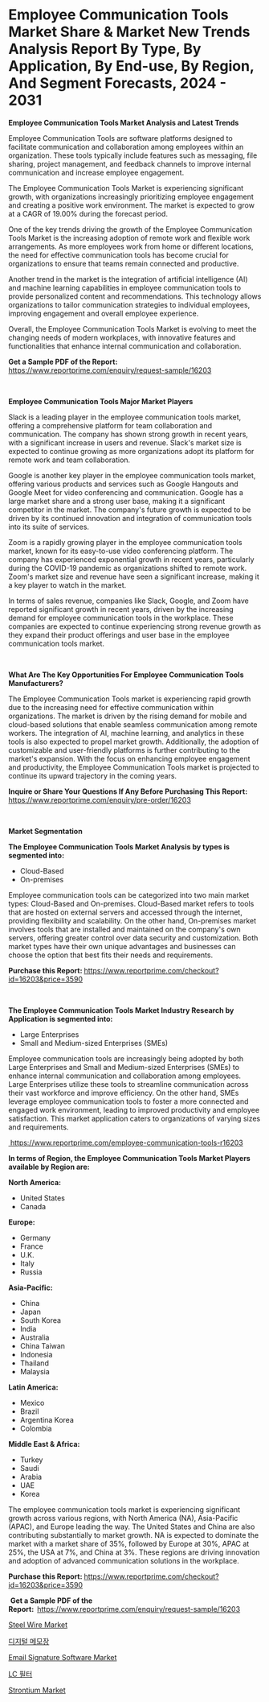 <p><h1>Employee Communication Tools Market Share & Market New Trends Analysis Report By Type, By Application, By End-use, By Region, And Segment Forecasts, 2024 - 2031</h1></p><p><strong>Employee Communication Tools Market Analysis and Latest Trends</strong></p>
<p><p>Employee Communication Tools are software platforms designed to facilitate communication and collaboration among employees within an organization. These tools typically include features such as messaging, file sharing, project management, and feedback channels to improve internal communication and increase employee engagement.</p><p>The Employee Communication Tools Market is experiencing significant growth, with organizations increasingly prioritizing employee engagement and creating a positive work environment. The market is expected to grow at a CAGR of 19.00% during the forecast period.</p><p>One of the key trends driving the growth of the Employee Communication Tools Market is the increasing adoption of remote work and flexible work arrangements. As more employees work from home or different locations, the need for effective communication tools has become crucial for organizations to ensure that teams remain connected and productive.</p><p>Another trend in the market is the integration of artificial intelligence (AI) and machine learning capabilities in employee communication tools to provide personalized content and recommendations. This technology allows organizations to tailor communication strategies to individual employees, improving engagement and overall employee experience.</p><p>Overall, the Employee Communication Tools Market is evolving to meet the changing needs of modern workplaces, with innovative features and functionalities that enhance internal communication and collaboration.</p></p>
<p><strong>Get a Sample PDF of the Report:&nbsp;</strong> <a href="https://www.reportprime.com/enquiry/request-sample/16203">https://www.reportprime.com/enquiry/request-sample/16203</a></p>
<p>&nbsp;</p>
<p><strong>Employee Communication Tools Major Market Players</strong></p>
<p><p>Slack is a leading player in the employee communication tools market, offering a comprehensive platform for team collaboration and communication. The company has shown strong growth in recent years, with a significant increase in users and revenue. Slack's market size is expected to continue growing as more organizations adopt its platform for remote work and team collaboration.</p><p>Google is another key player in the employee communication tools market, offering various products and services such as Google Hangouts and Google Meet for video conferencing and communication. Google has a large market share and a strong user base, making it a significant competitor in the market. The company's future growth is expected to be driven by its continued innovation and integration of communication tools into its suite of services.</p><p>Zoom is a rapidly growing player in the employee communication tools market, known for its easy-to-use video conferencing platform. The company has experienced exponential growth in recent years, particularly during the COVID-19 pandemic as organizations shifted to remote work. Zoom's market size and revenue have seen a significant increase, making it a key player to watch in the market.</p><p>In terms of sales revenue, companies like Slack, Google, and Zoom have reported significant growth in recent years, driven by the increasing demand for employee communication tools in the workplace. These companies are expected to continue experiencing strong revenue growth as they expand their product offerings and user base in the employee communication tools market.</p></p>
<p>&nbsp;</p>
<p><strong>What Are The Key Opportunities For Employee Communication Tools Manufacturers?</strong></p>
<p><p>The Employee Communication Tools market is experiencing rapid growth due to the increasing need for effective communication within organizations. The market is driven by the rising demand for mobile and cloud-based solutions that enable seamless communication among remote workers. The integration of AI, machine learning, and analytics in these tools is also expected to propel market growth. Additionally, the adoption of customizable and user-friendly platforms is further contributing to the market's expansion. With the focus on enhancing employee engagement and productivity, the Employee Communication Tools market is projected to continue its upward trajectory in the coming years.</p></p>
<p><strong>Inquire or Share Your Questions If Any Before Purchasing This Report:</strong> <a href="https://www.reportprime.com/enquiry/pre-order/16203">https://www.reportprime.com/enquiry/pre-order/16203</a></p>
<p>&nbsp;</p>
<p><strong>Market Segmentation</strong></p>
<p><strong>The Employee Communication Tools Market Analysis by types is segmented into:</strong></p>
<p><ul><li>Cloud-Based</li><li>On-premises</li></ul></p>
<p><p>Employee communication tools can be categorized into two main market types: Cloud-Based and On-premises. Cloud-Based market refers to tools that are hosted on external servers and accessed through the internet, providing flexibility and scalability. On the other hand, On-premises market involves tools that are installed and maintained on the company's own servers, offering greater control over data security and customization. Both market types have their own unique advantages and businesses can choose the option that best fits their needs and requirements.</p></p>
<p><strong>Purchase this Report:&nbsp;</strong><a href="https://www.reportprime.com/checkout?id=16203&price=3590">https://www.reportprime.com/checkout?id=16203&price=3590</a></p>
<p>&nbsp;</p>
<p><strong>The Employee Communication Tools Market Industry Research by Application is segmented into:</strong></p>
<p><ul><li>Large Enterprises</li><li>Small and Medium-sized Enterprises (SMEs)</li></ul></p>
<p><p>Employee communication tools are increasingly being adopted by both Large Enterprises and Small and Medium-sized Enterprises (SMEs) to enhance internal communication and collaboration among employees. Large Enterprises utilize these tools to streamline communication across their vast workforce and improve efficiency. On the other hand, SMEs leverage employee communication tools to foster a more connected and engaged work environment, leading to improved productivity and employee satisfaction. This market application caters to organizations of varying sizes and requirements.</p></p>
<p><a href="https://www.reportprime.com/employee-communication-tools-r16203">&nbsp;https://www.reportprime.com/employee-communication-tools-r16203</a></p>
<p><strong>In terms of Region, the Employee Communication Tools Market Players available by Region are:</strong></p>
<p>
    <p> <strong> North America: </strong>
        <ul>
            <li>United States</li>
            <li>Canada</li>
        </ul>
        </p> 
    <p> <strong> Europe: </strong>
        <ul>
            <li>Germany</li>
            <li>France</li>
            <li>U.K.</li>
            <li>Italy</li>
            <li>Russia</li>
        </ul>
        </p> 
    <p> <strong> Asia-Pacific: </strong>
        <ul>
            <li>China</li>
            <li>Japan</li>
            <li>South Korea</li>
            <li>India</li>
            <li>Australia</li>
            <li>China Taiwan</li>
            <li>Indonesia</li>
            <li>Thailand</li>
            <li>Malaysia</li>
        </ul>
        </p> 
    <p> <strong> Latin America: </strong>
        <ul>
            <li>Mexico</li>
            <li>Brazil</li>
            <li>Argentina Korea</li>
            <li>Colombia</li>
        </ul>
        </p> 
    <p> <strong> Middle East & Africa: </strong>
        <ul>
            <li>Turkey</li>
            <li>Saudi</li>
            <li>Arabia</li>
            <li>UAE</li>
            <li>Korea</li>
        </ul>
    </p>
    </p>
<p><p>The employee communication tools market is experiencing significant growth across various regions, with North America (NA), Asia-Pacific (APAC), and Europe leading the way. The United States and China are also contributing substantially to market growth. NA is expected to dominate the market with a market share of 35%, followed by Europe at 30%, APAC at 25%, the USA at 7%, and China at 3%. These regions are driving innovation and adoption of advanced communication solutions in the workplace.</p></p>
<p><strong>Purchase this Report: </strong><a href="https://www.reportprime.com/checkout?id=16203&price=3590">https://www.reportprime.com/checkout?id=16203&price=3590</a></p>
<p>&nbsp;<strong>Get a Sample PDF of the Report:&nbsp;&nbsp;</strong><a href="https://www.reportprime.com/enquiry/request-sample/16203">https://www.reportprime.com/enquiry/request-sample/16203</a></p>
<p><strong></strong></p>
<p><p><a href="https://issuu.com/reportprime-2/docs/steel-wire-market-size-2030.pptx">Steel Wire Market</a></p><p><a href="https://github.com/Elenrrera7685/Market-Research-Report-List-1/blob/main/408537924298.md">디지털 메모장</a></p><p><a href="https://github.com/jhcraigie/Market-Research-Report-List-2/blob/main/email-signature-software-market.md">Email Signature Software Market</a></p><p><a href="https://github.com/vsn7qpua81q/Market-Research-Report-List-1/blob/main/357923824297.md">LC 필터</a></p><p><a href="https://issuu.com/reportprime-2/docs/strontium-market-size-2030.pptx">Strontium Market</a></p></p>